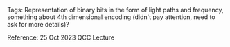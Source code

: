 Tags: 
Representation of binary bits in the form of light paths and frequency, something about 4th dimensional encoding (didn't pay attention, need to ask for more details)?

Reference: 25 Oct 2023 QCC Lecture